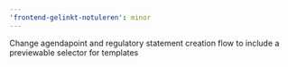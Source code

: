 ```yaml
---
'frontend-gelinkt-notuleren': minor
---
```


Change agendapoint and regulatory statement creation flow to include a previewable selector for templates
